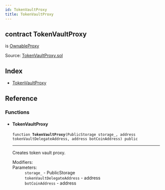 ```yaml
---
id: TokenVaultProxy
title: TokenVaultProxy
---
```


<div class="contract-doc"><div class="contract"><h2 class="contract-header"><span class="contract-kind">contract</span> TokenVaultProxy</h2><p class="base-contracts"><span>is</span> <a href="Upgradability_OwnableProxy.html">OwnableProxy</a></p><div class="source">Source: <a href="https://github.com/TallaBotChain/botchain/blob/v0.1.0/contracts/TokenVaultProxy.sol" target="_blank">TokenVaultProxy.sol</a></div></div><div class="index"><h2>Index</h2><ul><li><a href="TokenVaultProxy.html#TokenVaultProxy">TokenVaultProxy</a></li></ul></div><div class="reference"><h2>Reference</h2><div class="functions"><h3>Functions</h3><ul><li><div class="item function"><span id="TokenVaultProxy" class="anchor-marker"></span><h4 class="name">TokenVaultProxy</h4><div class="body"><code class="signature">function <strong>TokenVaultProxy</strong><span>(PublicStorage storage_, address tokenVaultDelegateAddress, address botCoinAddress) </span><span>public </span></code><hr/><div class="description"><p>Creates token vault proxy.</p></div><dl><dt><span class="label-modifiers">Modifiers:</span></dt><dd></dd><dt><span class="label-parameters">Parameters:</span></dt><dd><div><code>storage_</code> - PublicStorage</div><div><code>tokenVaultDelegateAddress</code> - address</div><div><code>botCoinAddress</code> - address</div></dd></dl></div></div></li></ul></div></div></div>

